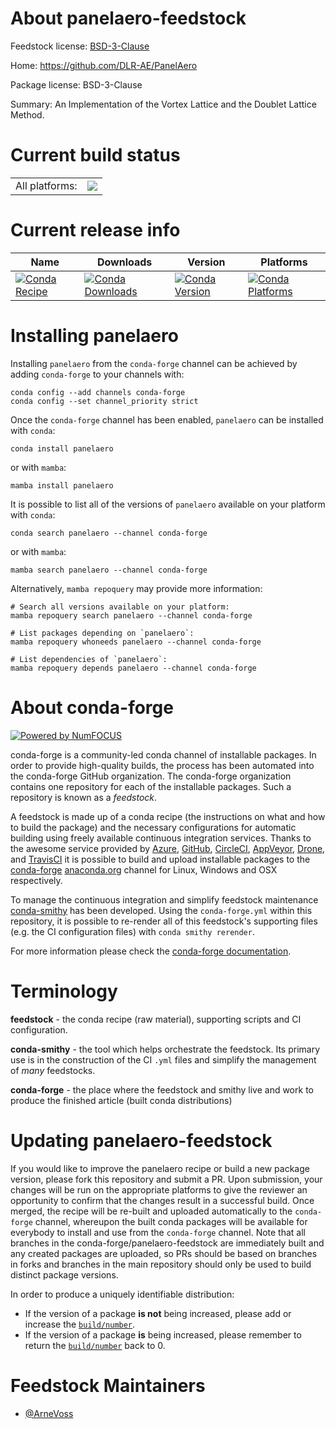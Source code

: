 About panelaero-feedstock
=========================

Feedstock license: [BSD-3-Clause](https://github.com/conda-forge/panelaero-feedstock/blob/main/LICENSE.txt)

Home: https://github.com/DLR-AE/PanelAero

Package license: BSD-3-Clause

Summary: An Implementation of the Vortex Lattice and the Doublet Lattice Method.

Current build status
====================


<table><tr><td>All platforms:</td>
    <td>
      <a href="https://dev.azure.com/conda-forge/feedstock-builds/_build/latest?definitionId=21559&branchName=main">
        <img src="https://dev.azure.com/conda-forge/feedstock-builds/_apis/build/status/panelaero-feedstock?branchName=main">
      </a>
    </td>
  </tr>
</table>

Current release info
====================

| Name | Downloads | Version | Platforms |
| --- | --- | --- | --- |
| [![Conda Recipe](https://img.shields.io/badge/recipe-panelaero-green.svg)](https://anaconda.org/conda-forge/panelaero) | [![Conda Downloads](https://img.shields.io/conda/dn/conda-forge/panelaero.svg)](https://anaconda.org/conda-forge/panelaero) | [![Conda Version](https://img.shields.io/conda/vn/conda-forge/panelaero.svg)](https://anaconda.org/conda-forge/panelaero) | [![Conda Platforms](https://img.shields.io/conda/pn/conda-forge/panelaero.svg)](https://anaconda.org/conda-forge/panelaero) |

Installing panelaero
====================

Installing `panelaero` from the `conda-forge` channel can be achieved by adding `conda-forge` to your channels with:

```
conda config --add channels conda-forge
conda config --set channel_priority strict
```

Once the `conda-forge` channel has been enabled, `panelaero` can be installed with `conda`:

```
conda install panelaero
```

or with `mamba`:

```
mamba install panelaero
```

It is possible to list all of the versions of `panelaero` available on your platform with `conda`:

```
conda search panelaero --channel conda-forge
```

or with `mamba`:

```
mamba search panelaero --channel conda-forge
```

Alternatively, `mamba repoquery` may provide more information:

```
# Search all versions available on your platform:
mamba repoquery search panelaero --channel conda-forge

# List packages depending on `panelaero`:
mamba repoquery whoneeds panelaero --channel conda-forge

# List dependencies of `panelaero`:
mamba repoquery depends panelaero --channel conda-forge
```


About conda-forge
=================

[![Powered by
NumFOCUS](https://img.shields.io/badge/powered%20by-NumFOCUS-orange.svg?style=flat&colorA=E1523D&colorB=007D8A)](https://numfocus.org)

conda-forge is a community-led conda channel of installable packages.
In order to provide high-quality builds, the process has been automated into the
conda-forge GitHub organization. The conda-forge organization contains one repository
for each of the installable packages. Such a repository is known as a *feedstock*.

A feedstock is made up of a conda recipe (the instructions on what and how to build
the package) and the necessary configurations for automatic building using freely
available continuous integration services. Thanks to the awesome service provided by
[Azure](https://azure.microsoft.com/en-us/services/devops/), [GitHub](https://github.com/),
[CircleCI](https://circleci.com/), [AppVeyor](https://www.appveyor.com/),
[Drone](https://cloud.drone.io/welcome), and [TravisCI](https://travis-ci.com/)
it is possible to build and upload installable packages to the
[conda-forge](https://anaconda.org/conda-forge) [anaconda.org](https://anaconda.org/)
channel for Linux, Windows and OSX respectively.

To manage the continuous integration and simplify feedstock maintenance
[conda-smithy](https://github.com/conda-forge/conda-smithy) has been developed.
Using the ``conda-forge.yml`` within this repository, it is possible to re-render all of
this feedstock's supporting files (e.g. the CI configuration files) with ``conda smithy rerender``.

For more information please check the [conda-forge documentation](https://conda-forge.org/docs/).

Terminology
===========

**feedstock** - the conda recipe (raw material), supporting scripts and CI configuration.

**conda-smithy** - the tool which helps orchestrate the feedstock.
                   Its primary use is in the construction of the CI ``.yml`` files
                   and simplify the management of *many* feedstocks.

**conda-forge** - the place where the feedstock and smithy live and work to
                  produce the finished article (built conda distributions)


Updating panelaero-feedstock
============================

If you would like to improve the panelaero recipe or build a new
package version, please fork this repository and submit a PR. Upon submission,
your changes will be run on the appropriate platforms to give the reviewer an
opportunity to confirm that the changes result in a successful build. Once
merged, the recipe will be re-built and uploaded automatically to the
`conda-forge` channel, whereupon the built conda packages will be available for
everybody to install and use from the `conda-forge` channel.
Note that all branches in the conda-forge/panelaero-feedstock are
immediately built and any created packages are uploaded, so PRs should be based
on branches in forks and branches in the main repository should only be used to
build distinct package versions.

In order to produce a uniquely identifiable distribution:
 * If the version of a package **is not** being increased, please add or increase
   the [``build/number``](https://docs.conda.io/projects/conda-build/en/latest/resources/define-metadata.html#build-number-and-string).
 * If the version of a package **is** being increased, please remember to return
   the [``build/number``](https://docs.conda.io/projects/conda-build/en/latest/resources/define-metadata.html#build-number-and-string)
   back to 0.

Feedstock Maintainers
=====================

* [@ArneVoss](https://github.com/ArneVoss/)

